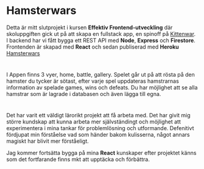 # Hamsterwars

Detta är mitt slutprojekt i kursen **Effektiv Frontend-utveckling** där skoluppgiften gick ut på att skapa en fullstack app, en spinoff på 
[Kittenwar](http://www.kittenwar.com/).
I backend har vi fått bygga ett REST API med **Node**, **Express** och **Firestore**. Frontenden är skapad med **React** och sedan publiserad med **Heroku** [Hamsterwars](https://fullstack-react-hamsterwars.herokuapp.com/)

#

I Appen finns 3 vyer, home, battle, gallery.
Spelet går ut på att rösta på den hamster du tycker är sötast, efter varje spel uppdateras hamstrarnas information av spelade games, wins och defeats. Du har möjlighet att se alla hamstrar som är lagrade i databasen och även lägga till egna. 

#

Det har varit ett väldigt lärorikt projekt att få arbeta med. Det har givit mig större kundskap att kunna arbeta mer självständingt och möjlighet att experimentera i mina tankar för problemlösning och utformande. Defenitivt fördjupat min förståelse vad som händer bakom kulisserna, något annars magiskt har blivit mer förståeligt.

Jag kommer fortsätta bygga på mina **React** kunskaper efter projektet känns som det fortfarande finns mkt att upptäcka och förbättra.